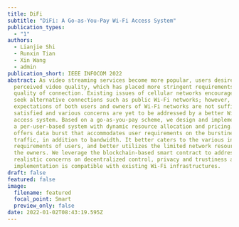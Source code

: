 ```yaml
---
title: DiFi
subtitle: "DiFi: A Go-as-You-Pay Wi-Fi Access System"
publication_types:
  - "1"
authors:
  - Lianjie Shi
  - Runxin Tian
  - Xin Wang
  - admin
publication_short: IEEE INFOCOM 2022
abstract: As video streaming services become more popular, users desire high
  perceived video quality, which has placed more stringent requirements on the
  quality of connection. Existing issues of cellular networks encourage users to
  seek alternative connections such as public Wi-Fi networks; however,
  expectations of both users and owners of Wi-Fi networks are not sufficiently
  satisfied and various concerns are yet to be addressed by a better Wi-Fi
  access system. Based on a go-as-you-pay scheme, we design and implement DiFi,
  a per-user-based system with dynamic resource allocation and pricing. DiFi
  offers data burst that accommodates user requirements on the burstiness of
  traffic, in addition to bandwidth. It better caters to the various individual
  requirements of users, and better utilizes the limited network resources for
  the owners. We leverage the blockchain-based smart contract to address
  realistic concerns on decentralized control, privacy and trustiness and our
  implementation is compatible with existing Wi-Fi infrastructures.
draft: false
featured: false
image:
  filename: featured
  focal_point: Smart
  preview_only: false
date: 2022-01-02T08:43:19.595Z
---
```

